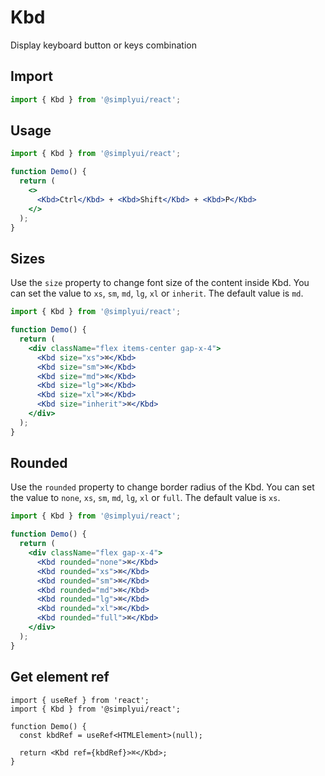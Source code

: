 # Kbd

Display keyboard button or keys combination

## Import

```jsx
import { Kbd } from '@simplyui/react';
```

## Usage

```jsx
import { Kbd } from '@simplyui/react';

function Demo() {
  return (
    <>
      <Kbd>Ctrl</Kbd> + <Kbd>Shift</Kbd> + <Kbd>P</Kbd>
    </>
  );
}
```

## Sizes

Use the `size` property to change font size of the content inside Kbd. You can set the value to `xs`, `sm`, `md`, `lg`, `xl` or `inherit`. The default value is `md`.

```jsx
import { Kbd } from '@simplyui/react';

function Demo() {
  return (
    <div className="flex items-center gap-x-4">
      <Kbd size="xs">⌘</Kbd>
      <Kbd size="sm">⌘</Kbd>
      <Kbd size="md">⌘</Kbd>
      <Kbd size="lg">⌘</Kbd>
      <Kbd size="xl">⌘</Kbd>
      <Kbd size="inherit">⌘</Kbd>
    </div>
  );
}
```

## Rounded

Use the `rounded` property to change border radius of the Kbd. You can set the value to `none`, `xs`, `sm`, `md`, `lg`, `xl` or `full`. The default value is `xs`.

```jsx
import { Kbd } from '@simplyui/react';

function Demo() {
  return (
    <div className="flex gap-x-4">
      <Kbd rounded="none">⌘</Kbd>
      <Kbd rounded="xs">⌘</Kbd>
      <Kbd rounded="sm">⌘</Kbd>
      <Kbd rounded="md">⌘</Kbd>
      <Kbd rounded="lg">⌘</Kbd>
      <Kbd rounded="xl">⌘</Kbd>
      <Kbd rounded="full">⌘</Kbd>
    </div>
  );
}
```

## Get element ref

```tsx
import { useRef } from 'react';
import { Kbd } from '@simplyui/react';

function Demo() {
  const kbdRef = useRef<HTMLElement>(null);

  return <Kbd ref={kbdRef}>⌘</Kbd>;
}
```
